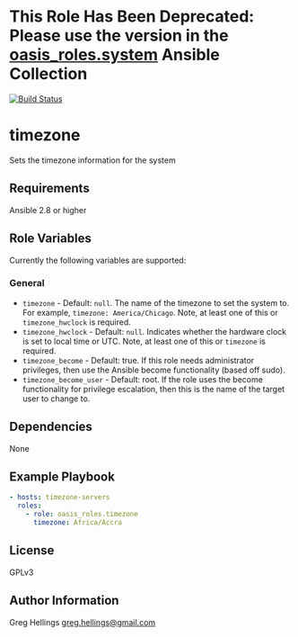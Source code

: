 # This Role Has Been Deprecated: Please use the version in the [oasis_roles.system](https://github.com/oasis-roles/ansible_collection_system) Ansible Collection

[![Build Status](https://travis-ci.com/oasis-roles/timezone.svg?branch=master)](https://travis-ci.com/oasis-roles/timezone)

timezone
===========

Sets the timezone information for the system

Requirements
------------

Ansible 2.8 or higher

Role Variables
--------------

Currently the following variables are supported:

### General

* `timezone` - Default: `null`. The name of the timezone to set the system
  to. For example, `timezone: America/Chicago`. Note, at least one of this or
  `timezone_hwclock` is required.
* `timezone_hwclock` - Default: `null`. Indicates whether the hardware clock
  is set to local time or UTC. Note, at least one of this or `timezone` is
  required.
* `timezone_become` - Default: true. If this role needs administrator
  privileges, then use the Ansible become functionality (based off sudo).
* `timezone_become_user` - Default: root. If the role uses the become
  functionality for privilege escalation, then this is the name of the target
  user to change to.

Dependencies
------------

None

Example Playbook
----------------

```yaml
- hosts: timezone-servers
  roles:
    - role: oasis_roles.timezone
      timezone: Africa/Accra
```

License
-------

GPLv3

Author Information
------------------

Greg Hellings <greg.hellings@gmail.com>
